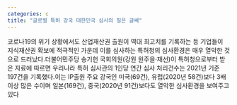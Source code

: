 ```yaml
---
categories: c
title: "글로벌 특허 강국 대한민국 심사의 질은 글쎄"
---
```

코로나19의 위기 상황에서도 산업재산권 출원이 역대 최고치를 기록하는 등 기업들이 지식재산권 확보에 적극적인 가운데 이를 심사하는 특허청의 심사환경은 매우 열악한 것으로 드러났다.더불어민주당 송기헌 국회의원(강원 원주을&middot;재선)이 특허청으로부터 받은 자료에 따르면 우리나라 특허 심사관의 1인당 연간 심사 처리건수는 2021년 기준 197건을 기록했다.이는 IP출원 주요 강국인 미국(69건), 유럽(2020년 58건)보다 3배 이상 많은 수이며 일본(169건), 중국(2020년 91건)보다도 열악한 심사환경을 보여주고 있다